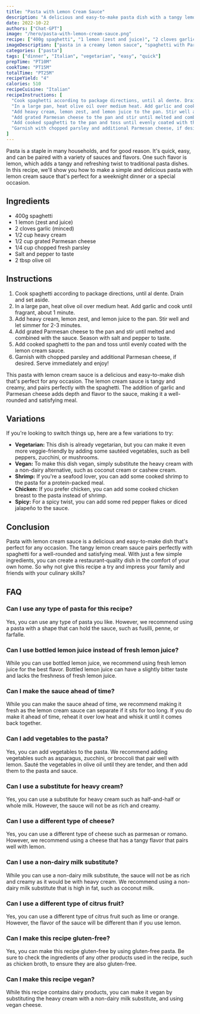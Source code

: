 ```yaml
---
title: "Pasta with Lemon Cream Sauce"
description: "A delicious and easy-to-make pasta dish with a tangy lemon cream sauce."
date: 2022-10-22
authors: ["Chat-GPT"]
image: "/hero/pasta-with-lemon-cream-sauce.png"
recipe: ["400g spaghetti", "1 lemon (zest and juice)", "2 cloves garlic (minced)", "1/2 cup heavy cream", "1/2 cup grated Parmesan cheese", "1/4 cup chopped fresh parsley", "Salt and pepper to taste", "2 tbsp olive oil"]
imageDescription: ["pasta in a creamy lemon sauce", "spaghetti with Parmesan cheese", "tangy lemon pasta", "creamy pasta dish"]
categories: ["pasta"]
tags: ["dinner", "Italian", "vegetarian", "easy", "quick"]
prepTime: "PT10M"
cookTime: "PT15M"
totalTime: "PT25M"
recipeYield: "4"
calories: 510
recipeCuisine: "Italian"
recipeInstructions: [
  "Cook spaghetti according to package directions, until al dente. Drain and set aside.",
  "In a large pan, heat olive oil over medium heat. Add garlic and cook until fragrant, about 1 minute.",
  "Add heavy cream, lemon zest, and lemon juice to the pan. Stir well and let simmer for 2-3 minutes.",
  "Add grated Parmesan cheese to the pan and stir until melted and combined with the sauce. Season with salt and pepper to taste.",
  "Add cooked spaghetti to the pan and toss until evenly coated with the lemon cream sauce.",
  "Garnish with chopped parsley and additional Parmesan cheese, if desired. Serve immediately and enjoy!"
]
---
```


Pasta is a staple in many households, and for good reason. It's quick, easy, and can be paired with a variety of sauces and flavors. One such flavor is lemon, which adds a tangy and refreshing twist to traditional pasta dishes. In this recipe, we'll show you how to make a simple and delicious pasta with lemon cream sauce that's perfect for a weeknight dinner or a special occasion.

## Ingredients

- 400g spaghetti
- 1 lemon (zest and juice)
- 2 cloves garlic (minced)
- 1/2 cup heavy cream
- 1/2 cup grated Parmesan cheese
- 1/4 cup chopped fresh parsley
- Salt and pepper to taste
- 2 tbsp olive oil

## Instructions

1. Cook spaghetti according to package directions, until al dente. Drain and set aside.
2. In a large pan, heat olive oil over medium heat. Add garlic and cook until fragrant, about 1 minute.
3. Add heavy cream, lemon zest, and lemon juice to the pan. Stir well and let simmer for 2-3 minutes.
4. Add grated Parmesan cheese to the pan and stir until melted and combined with the sauce. Season with salt and pepper to taste.
5. Add cooked spaghetti to the pan and toss until evenly coated with the lemon cream sauce.
6. Garnish with chopped parsley and additional Parmesan cheese, if desired. Serve immediately and enjoy!

This pasta with lemon cream sauce is a delicious and easy-to-make dish that's perfect for any occasion. The lemon cream sauce is tangy and creamy, and pairs perfectly with the spaghetti. The addition of garlic and Parmesan cheese adds depth and flavor to the sauce, making it a well-rounded and satisfying meal.

## Variations

If you're looking to switch things up, here are a few variations to try:

- **Vegetarian:** This dish is already vegetarian, but you can make it even more veggie-friendly by adding some sautéed vegetables, such as bell peppers, zucchini, or mushrooms.
- **Vegan:** To make this dish vegan, simply substitute the heavy cream with a non-dairy alternative, such as coconut cream or cashew cream.
- **Shrimp:** If you're a seafood lover, you can add some cooked shrimp to the pasta for a protein-packed meal.
- **Chicken:** If you prefer chicken, you can add some cooked chicken breast to the pasta instead of shrimp.
- **Spicy:** For a spicy twist, you can add some red pepper flakes or diced jalapeño to the sauce.

## Conclusion

Pasta with lemon cream sauce is a delicious and easy-to-make dish that's perfect for any occasion. The tangy lemon cream sauce pairs perfectly with spaghetti for a well-rounded and satisfying meal. With just a few simple ingredients, you can create a restaurant-quality dish in the comfort of your own home. So why not give this recipe a try and impress your family and friends with your culinary skills?

## FAQ

### Can I use any type of pasta for this recipe?

Yes, you can use any type of pasta you like. However, we recommend using a pasta with a shape that can hold the sauce, such as fusilli, penne, or farfalle.

### Can I use bottled lemon juice instead of fresh lemon juice?

While you can use bottled lemon juice, we recommend using fresh lemon juice for the best flavor. Bottled lemon juice can have a slightly bitter taste and lacks the freshness of fresh lemon juice.

### Can I make the sauce ahead of time?

While you can make the sauce ahead of time, we recommend making it fresh as the lemon cream sauce can separate if it sits for too long. If you do make it ahead of time, reheat it over low heat and whisk it until it comes back together.

### Can I add vegetables to the pasta?

Yes, you can add vegetables to the pasta. We recommend adding vegetables such as asparagus, zucchini, or broccoli that pair well with lemon. Sauté the vegetables in olive oil until they are tender, and then add them to the pasta and sauce.

### Can I use a substitute for heavy cream?

Yes, you can use a substitute for heavy cream such as half-and-half or whole milk. However, the sauce will not be as rich and creamy.

### Can I use a different type of cheese?

Yes, you can use a different type of cheese such as parmesan or romano. However, we recommend using a cheese that has a tangy flavor that pairs well with lemon.

### Can I use a non-dairy milk substitute?

While you can use a non-dairy milk substitute, the sauce will not be as rich and creamy as it would be with heavy cream. We recommend using a non-dairy milk substitute that is high in fat, such as coconut milk.

### Can I use a different type of citrus fruit?

Yes, you can use a different type of citrus fruit such as lime or orange. However, the flavor of the sauce will be different than if you use lemon.

### Can I make this recipe gluten-free?

Yes, you can make this recipe gluten-free by using gluten-free pasta. Be sure to check the ingredients of any other products used in the recipe, such as chicken broth, to ensure they are also gluten-free.

### Can I make this recipe vegan?

While this recipe contains dairy products, you can make it vegan by substituting the heavy cream with a non-dairy milk substitute, and using vegan cheese.